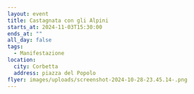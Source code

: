 ```yaml
---
layout: event
title: Castagnata con gli Alpini
starts_at: 2024-11-03T15:30:00
ends_at: ""
all_day: false
tags:
  - Manifestazione
location:
  city: Corbetta
  address: piazza del Popolo
flyer: images/uploads/screenshot-2024-10-28-23.45.14-.png
---
```

